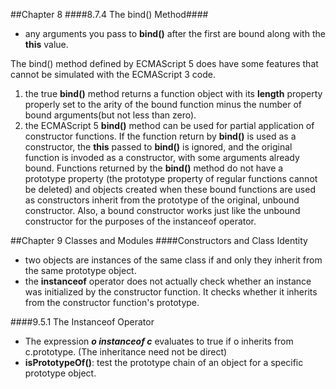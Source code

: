 ##Chapter 8
####8.7.4 The bind() Method####
- any arguments you pass to **bind()** after the first are bound along with the **this** value.

The  bind() method defined by ECMAScript 5 does have some features that cannot be simulated with the ECMAScript 3 code.

1. the true **bind()** method returns a function object with its **length** property properly set to the arity of the bound function minus the number of bound arguments(but not less than zero).
2. the ECMAScript 5 **bind()** method can be used for partial application of constructor functions. If the function return by **bind()** is used as a constructor, the **this** passed to **bind()** is ignored, and the original function is invoded as a constructor, with some arguments already bound. Functions returned by the **bind()** method do not have a prototype property (the  prototype property of regular functions cannot be deleted) and objects created when these bound functions are used as constructors inherit from the prototype of the original, unbound constructor. Also, a bound constructor works just like the unbound constructor for the purposes of the  instanceof operator.

##Chapter 9 Classes and Modules
####Constructors and Class Identity

- two objects are instances of the same class if and only they inherit from the same prototype object.
- the **instanceof** operator does not actually check whether an instance was initialized by the constructor function. It checks whether it inherits from the constructor function's prototype.


####9.5.1 The Instanceof Operator
- The expression ***o instanceof c*** evaluates to true if o inherits from c.prototype. (The inheritance need not be direct)
- **isPrototypeOf()**: test the prototype chain of an object for a specific prototype object.

